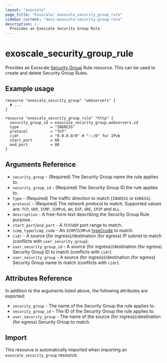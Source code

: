 ```yaml
---
layout: "exoscale"
page_title: "Exoscale: exoscale_security_group_rule"
sidebar_current: "docs-exoscale-security-group-rule"
description: |-
  Provides an Exoscale Security Group Rule.
---
```


# exoscale\_security\_group\_rule

Provides an Exoscale [Security Group][r-security_group] Rule resource. This can be used to create and delete Security Group Rules.


## Example usage

```hcl
resource "exoscale_security_group" "webservers" {
  # ...
}

resource "exoscale_security_group_rule" "http" {
  security_group_id = exoscale_security_group.webservers.id
  type              = "INGRESS"
  protocol          = "TCP"
  cidr              = "0.0.0.0/0" # "::/0" for IPv6
  start_port        = 80
  end_port          = 80
}
```


## Arguments Reference

* `security_group` - (Required) The Security Group name the rule applies to.
* `security_group_id` - (Required) The Security Group ID the rule applies to.
* `type` - (Required) The traffic direction to match (`INGRESS` or `EGRESS`).
* `protocol` - (Required) The network protocol to match. Supported values are: `TCP`, `UDP`, `ICMP`, `ICMPv6`, `AH`, `ESP`, `GRE`, `IPIP` and `ALL`.
* `description` - A free-form text describing the Security Group Rule purpose.
* `start_port`/`end_port` - A `TCP`/`UDP` port range to match.
* `icmp_type`/`icmp_code` - An `ICMP`/`ICMPv6` [type/code][icmp] to match.
* `cidr` - A source (for ingress)/destination (for egress) IP subnet to match (conflicts with `user_security_group`).
* `user_security_group_id` - A source (for ingress)/destination (for egress) Security Group ID to match (conflicts with `cidr`).
* `user_security_group` - A source (for ingress)/destination (for egress) Security Group name to match (conflicts with `cidr`).


## Attributes Reference

In addition to the arguments listed above, the following attributes are exported:

* `security_group` - The name of the Security Group the rule applies to.
* `security_group_id` - The ID of the Security Group the rule applies to.
* `user_security_group` - The name of the source (for ingress)/destination (for egress) Security Group to match.


## Import

This resource is automatically imported when importing an `exoscale_security_group` resource.


[icmp]: https://en.wikipedia.org/wiki/Internet_Control_Message_Protocol#Control_messages
[r-security_group]: security_group.html
